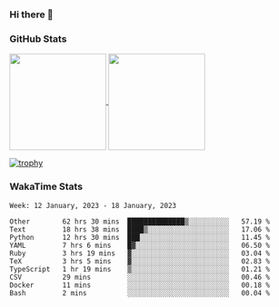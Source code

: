 ### Hi there 👋

### GitHub Stats

<a href="https://github.com/anuraghazra/github-readme-stats">
  <img align="center" height="170px" src="https://github-readme-stats.vercel.app/api/top-langs/?username=tksfjt1024&layout=compact&count_private=true&show_icons=true&show_icons=true&theme=graywhite" />
</a>
<a href="https://github.com/anuraghazra/github-readme-stats">
  <img align="center" height="170px" src="https://github-readme-stats.vercel.app/api?username=tksfjt1024&count_private=true&show_icons=true&show_icons=true&theme=graywhite" />
</a>

[![trophy](https://github-profile-trophy.vercel.app/?username=tksfjt1024)](https://github.com/ryo-ma/github-profile-trophy)

### WakaTime Stats

<!--START_SECTION:waka-->
```text
Week: 12 January, 2023 - 18 January, 2023

Other        62 hrs 30 mins  ██████████████▒░░░░░░░░░░   57.19 % 
Text         18 hrs 38 mins  ████▒░░░░░░░░░░░░░░░░░░░░   17.06 % 
Python       12 hrs 30 mins  ███░░░░░░░░░░░░░░░░░░░░░░   11.45 % 
YAML         7 hrs 6 mins    █▓░░░░░░░░░░░░░░░░░░░░░░░   06.50 % 
Ruby         3 hrs 19 mins   ▓░░░░░░░░░░░░░░░░░░░░░░░░   03.04 % 
TeX          3 hrs 5 mins    ▓░░░░░░░░░░░░░░░░░░░░░░░░   02.83 % 
TypeScript   1 hr 19 mins    ▒░░░░░░░░░░░░░░░░░░░░░░░░   01.21 % 
CSV          29 mins         ░░░░░░░░░░░░░░░░░░░░░░░░░   00.46 % 
Docker       11 mins         ░░░░░░░░░░░░░░░░░░░░░░░░░   00.18 % 
Bash         2 mins          ░░░░░░░░░░░░░░░░░░░░░░░░░   00.04 % 
```
<!--END_SECTION:waka-->
